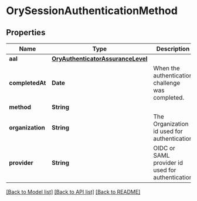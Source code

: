# OrySessionAuthenticationMethod

## Properties
Name | Type | Description | Notes
------------ | ------------- | ------------- | -------------
**aal** | [**OryAuthenticatorAssuranceLevel**](OryAuthenticatorAssuranceLevel.md) |  | [optional] 
**completedAt** | **Date** | When the authentication challenge was completed. | [optional] 
**method** | **String** |  | [optional] 
**organization** | **String** | The Organization id used for authentication | [optional] 
**provider** | **String** | OIDC or SAML provider id used for authentication | [optional] 

[[Back to Model list]](../README.md#documentation-for-models) [[Back to API list]](../README.md#documentation-for-api-endpoints) [[Back to README]](../README.md)


